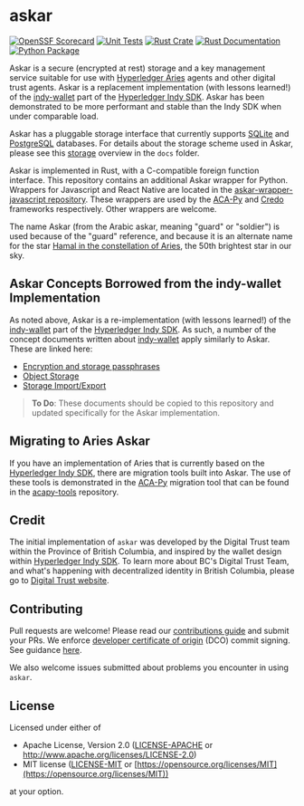# askar

[![OpenSSF Scorecard](https://api.scorecard.dev/projects/github.com/openwallet-foundation/askar/badge)](https://scorecard.dev/viewer/?uri=github.com/openwallet-foundation/askar)
[![Unit Tests](https://github.com/openwallet-foundation/askar/actions/workflows/build.yml/badge.svg)](https://github.com/openwallet-foundation/askar/actions/workflows/build.yml)
[![Rust Crate](https://img.shields.io/crates/v/aries-askar.svg)](https://crates.io/crates/aries-askar)
[![Rust Documentation](https://docs.rs/aries-askar/badge.svg)](https://docs.rs/aries-askar)
[![Python Package](https://img.shields.io/pypi/v/aries_askar)](https://pypi.org/project/aries-askar/)

Askar is a secure (encrypted at rest) storage and a key management service
suitable for use with [Hyperledger Aries] agents and other digital trust
agents. Askar is a replacement implementation (with lessons learned!) of the
[indy-wallet] part of the [Hyperledger Indy SDK]. Askar has been demonstrated to
be more performant and stable than the Indy SDK when under comparable load.

Askar has a pluggable storage interface that currently supports [SQLite] and
[PostgreSQL] databases. For details about the storage scheme used in Askar, please
see this [storage] overview in the `docs` folder.

Askar is implemented in Rust, with a C-compatible foreign function interface. This
repository contains an additional Askar wrapper for Python. Wrappers for Javascript
and React Native are located in the [askar-wrapper-javascript repository](https://github.com/openwallet-foundation/askar-wrapper-javascript).
These wrappers are used by the [ACA-Py] and [Credo] frameworks respectively. Other
wrappers are welcome.

The name Askar (from the Arabic askar, meaning "guard" or "soldier") is used
because of the "guard" reference, and because it is an alternate name for the
star [Hamal in the constellation of Aries], the 50th brightest star in our sky.

[Hyperledger Aries]: https://www.hyperledger.org/projects/aries
[indy-wallet]: https://github.com/hyperledger/indy-sdk/tree/main/libindy/indy-wallet
[Hyperledger Indy SDK]: https://github.com/hyperledger/indy-sdk
[SQLite]: https://www.sqlite.org/index.html
[PostgreSQL]: https://www.postgresql.org/
[storage]: /docs/storage.md
[Aries Framework JavaScript]: https://github.com/hyperledger/aries-framework-javascript
[ACA-Py]: https://github.com/openwallet-foundation/acapy
[Credo]: https://github.com/openwallet-foundation/credo-ts
[Hamal in the constellation of Aries]: https://www.star-facts.com/hamal/

## Askar Concepts Borrowed from the indy-wallet Implementation

As noted above, Askar is a re-implementation (with lessons learned!) of the
[indy-wallet] part of the [Hyperledger Indy SDK]. As such, a number of the
concept documents written about [indy-wallet] apply similarly to Askar. These
are linked here:

- [Encryption and storage passphrases](https://github.com/hyperledger/indy-sdk/blob/main/docs/concepts/default-wallet.md)
- [Object Storage](https://github.com/hyperledger/indy-sdk/blob/main/docs/design/003-wallet-storage/README.md)
- [Storage Import/Export](https://github.com/hyperledger/indy-sdk/blob/main/docs/design/009-wallet-export-import/README.md)

> **To Do**: These documents should be copied to this repository and updated
> specifically for the Askar implementation.

## Migrating to Aries Askar

If you have an implementation of Aries that is currently based on the
[Hyperledger Indy SDK], there are migration tools built into Askar. The use of these
tools is demonstrated in the [ACA-Py] migration tool that can be found in the
[acapy-tools] repository.

[acapy-tools]: https://github.com/openwallet-foundation/acapy-tools

## Credit

The initial implementation of `askar` was developed by the Digital Trust
team within the Province of British Columbia, and inspired by the wallet design
within [Hyperledger Indy SDK]. To learn more about BC's Digital Trust Team, and
what's happening with decentralized identity in British Columbia, please go to
[Digital Trust website](https://digital.gov.bc.ca/digital-trust/).

## Contributing

Pull requests are welcome! Please read our [contributions guide](https://github.com/openwallet-foundation/askar/blob/main/CONTRIBUTING.md) and submit your PRs. We enforce [developer certificate of origin](https://developercertificate.org/) (DCO) commit signing. See guidance [here](https://github.com/apps/dco).

We also welcome issues submitted about problems you encounter in using `askar`.

## License

Licensed under either of

- Apache License, Version 2.0
  ([LICENSE-APACHE](https://github.com/openwallet-foundation/askar/blob/main/LICENSE-APACHE)
  or http://www.apache.org/licenses/LICENSE-2.0)
- MIT license
  ([LICENSE-MIT](https://github.com/openwallet-foundation/askar/blob/main/LICENSE-MIT)
  or [https://opensource.org/licenses/MIT](https://opensource.org/licenses/MIT))

at your option.
